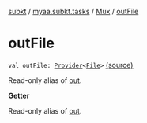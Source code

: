 [subkt](../../index.md) / [myaa.subkt.tasks](../index.md) / [Mux](index.md) / [outFile](./out-file.md)

# outFile

`val outFile: `[`Provider`](https://docs.gradle.org/current/javadoc/org/gradle/api/provider/Provider.html)`<`[`File`](https://docs.oracle.com/javase/9/docs/api/java/io/File.html)`>` [(source)](https://github.com/Myaamori/SubKt/blob/0.1.7/src/main/kotlin/myaa/subkt/tasks/muxtask.kt#L667)

Read-only alias of [out](out.md).

**Getter**

Read-only alias of [out](out.md).

